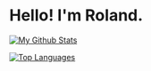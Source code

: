 # Hello! I'm Roland.
[![My Github Stats](https://github-readme-stats.vercel.app/api?username=NotRoland&theme=radical)](https://github.com/anuraghazra/github-readme-stats)

[![Top Languages](https://github-readme-stats.vercel.app/api/top-langs/?username=NotRoland&layout=compact)](https://github.com/anuraghazra/github-readme-stats)
